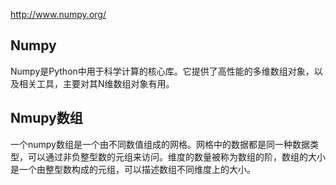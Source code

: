 http://www.numpy.org/
## Numpy
Numpy是Python中用于科学计算的核心库。它提供了高性能的多维数组对象，以及相关工具，主要对其N维数组对象有用。
## Nmupy数组
一个numpy数组是一个由不同数值组成的网格。网格中的数据都是同一种数据类型，可以通过非负整型数的元组来访问。维度的数量被称为数组的阶，数组的大小是一个由整型数构成的元组，可以描述数组不同维度上的大小。

